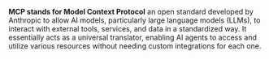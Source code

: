 **MCP stands for Model Context Protocol** an open standard developed by Anthropic to allow AI models, particularly large language models (LLMs), to interact with external tools, services, and data in a standardized way. It essentially acts as a universal translator, enabling AI agents to access and utilize various resources without needing custom integrations for each one. 
